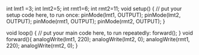 int lmt1 =3;
int lmt2=5;
int rmt1=6;
int rmt2=11;
void setup() {
  // put your setup code here, to run once:
pinMode(lmt1, OUTPUT);
pinMode(lmt2, OUTPUT);
pinMode(rmt1, OUTPUT);
pinMode(rmt2, OUTPUT);
}

void loop() {
  // put your main code here, to run repeatedly:
forward();
}
void forward(){
  analogWrite(lmt1, 220);
  analogWrite(lmt2, 0);
  analogWrite(rmt1, 220);
  analogWrite(rmt2, 0);
}

